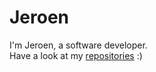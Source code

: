 # Jeroen
I'm Jeroen, a software developer.<br>
Have a look at my <a href="https://github.com/JrnJ?tab=repositories">repositories</a> :)
